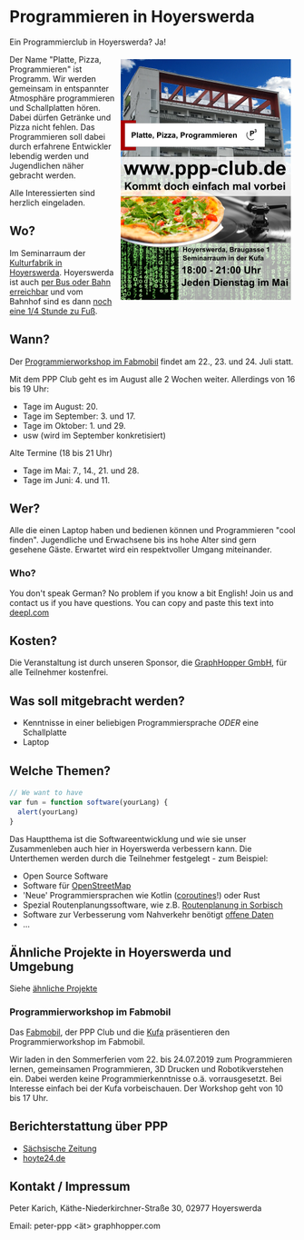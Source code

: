 # Programmieren in Hoyerswerda

Ein Programmierclub in Hoyerswerda? Ja!

<a href="./assets/img/ppp-flyer.png"><img align="right" src="./assets/img/ppp-flyer-small.png" style="padding: 8px"/></a>

Der Name "Platte, Pizza, Programmieren" ist Programm. Wir werden gemeinsam in entspannter Atmosphäre programmieren und Schallplatten hören. Dabei dürfen Getränke und Pizza nicht fehlen. Das Programmieren soll dabei durch erfahrene Entwickler lebendig werden und Jugendlichen näher gebracht werden.

Alle Interessierten sind herzlich eingeladen.

## Wo?

Im Seminarraum der [Kulturfabrik in Hoyerswerda](https://graphhopper.com/maps/?point=&point=51.438902%2C14.245647). Hoyerswerda ist auch [per Bus oder Bahn erreichbar](https://www.bahn.de) und vom Bahnhof sind es dann [noch eine 1/4 Stunde zu Fuß](https://graphhopper.com/maps/?point=Hoyerswerda%20Bahnhofsallee%201&point=Kulturfabrik%20Hoyerswerda&vehicle=foot).

## Wann?


Der [Programmierworkshop im Fabmobil](./README.md#programmierworkshop-im-fabmobil) findet am 22., 23. und 24. Juli statt.

Mit dem PPP Club geht es im August alle 2 Wochen weiter. Allerdings von 16 bis 19 Uhr:

 * Tage im August: 20.
 * Tage im September: 3. und 17.
 * Tage im Oktober: 1. und 29.
 * usw (wird im September konkretisiert)

Alte Termine (18 bis 21 Uhr)

 * Tage im Mai: 7., 14., 21. und 28.
 * Tage im Juni: 4. und 11.

## Wer?

Alle die einen Laptop haben und bedienen können und Programmieren "cool finden". Jugendliche und Erwachsene bis ins hohe Alter sind gern gesehene Gäste. Erwartet wird ein respektvoller Umgang miteinander.

### Who?

You don't speak German? No problem if you know a bit English! Join us and contact us if you have questions. You can copy and paste this text into [deepl.com](https://www.deepl.com)

## Kosten?

Die Veranstaltung ist durch unseren Sponsor, die [GraphHopper GmbH](https://www.graphhopper.com/), für alle Teilnehmer kostenfrei.

## Was soll mitgebracht werden?

 * Kenntnisse in einer beliebigen Programmiersprache *ODER* eine Schallplatte
 * Laptop

## Welche Themen?

```js
// We want to have
var fun = function software(yourLang) {
  alert(yourLang)
}
```

Das Hauptthema ist die Softwareentwicklung und wie sie unser Zusammenleben auch hier in Hoyerswerda verbessern kann. Die Unterthemen werden durch die Teilnehmer festgelegt - zum Beispiel:

 * Open Source Software
 * Software für [OpenStreetMap](https://www.openstreetmap.org)
 * 'Neue' Programmiersprachen wie Kotlin ([coroutines](https://www.youtube.com/watch?v=hb0hfHVWCS0)!) oder Rust
 * Spezial Routenplanungssoftware, wie z.B. [Routenplanung in Sorbisch](https://graphhopper.com/maps/?point=GraphHopper%20Hoyerswerda&point=Wittichenau&locale=hsb&layer=Sorbian%20Language)
 * Software zur Verbesserung vom Nahverkehr benötigt [offene Daten](https://rettedeinennahverkehr.de/)
 * ...
 
## Ähnliche Projekte in Hoyerswerda und Umgebung

Siehe [ähnliche Projekte](./similar-projects.html)


### Programmierworkshop im Fabmobil

Das [Fabmobil](http://fabmobil.org/), der PPP Club und die [Kufa](https://www.kufa-hoyerswerda.de/) präsentieren den Programmierworkshop im Fabmobil.

Wir laden in den Sommerferien vom 22. bis 24.07.2019 zum Programmieren lernen, gemeinsamen Programmieren, 3D Drucken und Robotikverstehen ein. Dabei werden keine Programmierkenntnisse o.ä. vorrausgesetzt. Bei Interesse einfach bei der Kufa vorbeischauen. Der Workshop geht von 10 bis 17 Uhr.

## Berichterstattung über PPP

 * [Sächsische Zeitung](https://www.saechsische.de/programmier-club-startet-5066220.html)
 * [hoyte24.de](https://hoyte24.de/newsreader2/programmier-club-startet.html)

## Kontakt / Impressum

Peter Karich, Käthe-Niederkirchner-Straße 30, 02977 Hoyerswerda

Email: peter-ppp <ät> graphhopper.com
